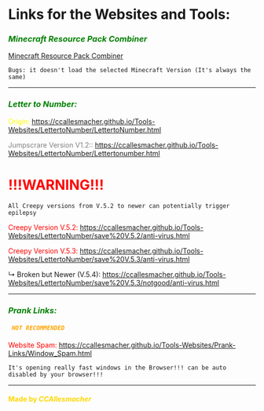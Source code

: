 # Links for the Websites and Tools: 


### <font color="green">***Minecraft Resource Pack Combiner***</font> 

<font color="green">[Minecraft Resource Pack Combiner](https://ccallesmacher.github.io/Tools-Websites/Combiner/Combiner.html)</font> 

`Bugs: it doesn't load the selected Minecraft Version (It's always the same)`

---

### <font color="green">***Letter to Number:***</font>



<font color="yellow">Origin:</font> https://ccallesmacher.github.io/Tools-Websites/LettertoNumber/LettertoNumber.html

<font color="grey">Jumpscrare Version V1.2::</font>  https://ccallesmacher.github.io/Tools-Websites/LettertoNumber/Lettertonumber.html


# <font color="red">!!!WARNING!!!</font>


`All Creepy versions from V.5.2 to newer can potentially trigger epilepsy`

<font color="red">Creepy Version V.5.2:</font> https://ccallesmacher.github.io/Tools-Websites/LettertoNumber/save%20V.5.2/anti-virus.html
   
<font color="red">Creepy Version V.5.3:</font> https://ccallesmacher.github.io/Tools-Websites/LettertoNumber/save%20V.5.3/anti-virus.html

   ↳ Broken but Newer (V.5.4): https://ccallesmacher.github.io/Tools-Websites/LettertoNumber/save%20V.5.3/notgood/anti-virus.html

---

### <font color="green">***Prank Links:***</font>

#### <font color="orange">***` NOT RECOMMENDED`***</font>

<font color="red">Website Spam:</font> https://ccallesmacher.github.io/Tools-Websites/Prank-Links/Window_Spam.html

`It's opening really fast windows in the Browser!!! can be auto disabled by your browser!!!`



---

#### <font color="gold">Made by ___CCAllesmacher___</font>

